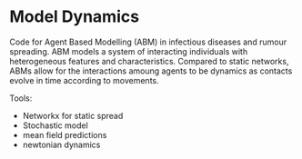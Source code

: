 # Model Dynamics

Code for Agent Based Modelling (ABM) in infectious diseases and rumour spreading. ABM models a system of interacting individuals with heterogeneous features and characteristics. Compared to static networks, ABMs allow for the interactions amoung agents to be dynamics as contacts evolve in time according to movements.

Tools:
- Networkx for static spread
- Stochastic model
- mean field predictions
- newtonian dynamics
